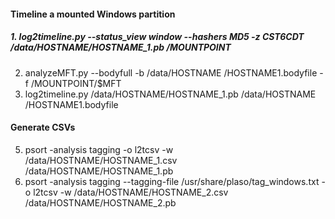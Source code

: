 #### Timeline a mounted Windows partition  

##### 1. log2timeline.py --status_view window --hashers MD5 -z CST6CDT /data/HOSTNAME/HOSTNAME_1.pb /MOUNTPOINT  
2. analyzeMFT.py --bodyfull -b /data/HOSTNAME /HOSTNAME1.bodyfile -f /MOUNTPOINT/\$MFT  
3. log2timeline.py  /data/HOSTNAME/HOSTNAME_1.pb /data/HOSTNAME /HOSTNAME1.bodyfile  
   
#### Generate CSVs  
5. psort -analysis tagging -o l2tcsv -w /data/HOSTNAME/HOSTNAME_1.csv /data/HOSTNAME/HOSTNAME_1.pb  
6. psort -analysis tagging --tagging-file /usr/share/plaso/tag_windows.txt -o l2tcsv -w /data/HOSTNAME/HOSTNAME_2.csv /data/HOSTNAME/HOSTNAME_2.pb  
